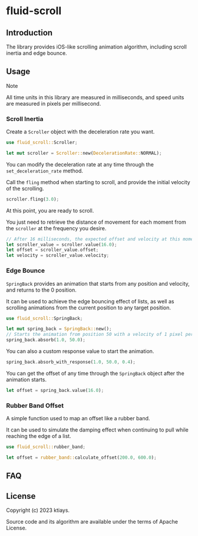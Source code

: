 # fluid-scroll

## Introduction

The library provides iOS-like scrolling animation algorithm, including scroll inertia and edge bounce.

## Usage

> [!Note]
> All time units in this library are measured in milliseconds, and speed units are measured in pixels per millisecond.

### Scroll Inertia

Create a `Scroller` object with the deceleration rate you want.

```rust
use fluid_scroll::Scroller;

let mut scroller = Scroller::new(DecelerationRate::NORMAL);
```

You can modify the deceleration rate at any time through the `set_deceleration_rate` method.

Call the `fling` method when starting to scroll, and provide the initial velocity of the scrolling.

```rust
scroller.fling(3.0);
```

At this point, you are ready to scroll.

You just need to retrieve the distance of movement for each moment from the `scroller` at the frequency you desire.

```rust
// After 16 milliseconds, the expected offset and velocity at this moment.
let scroller_value = scroller.value(16.0);
let offset = scroller_value.offset;
let velocity = scroller_value.velocity;
```

### Edge Bounce

`SpringBack` provides an animation that starts from any position and velocity, and returns to the 0 position.

It can be used to achieve the edge bouncing effect of lists, as well as scrolling animations from the current position to any target position.

```rust
use fluid_scroll::SpringBack;

let mut spring_back = SpringBack::new();
// Starts the animation from position 50 with a velocity of 1 pixel per millisecond.
spring_back.absorb(1.0, 50.0);
```

You can also a custom response value to start the animation.

```rust
spring_back.absorb_with_response(1.0, 50.0, 0.4);
```

You can get the offset of any time through the `SpringBack` object after the animation starts.

```rust
let offset = spring_back.value(16.0);
```

### Rubber Band Offset

A simple function used to map an offset like a rubber band.

It can be used to simulate the damping effect when continuing to pull while reaching the edge of a list.

```rust
use fluid_scroll::rubber_band;

let offset = rubber_band::calculate_offset(200.0, 600.0);
```

## FAQ

## License

Copyright (c) 2023 ktiays.

Source code and its algorithm are available under the terms of Apache License.

